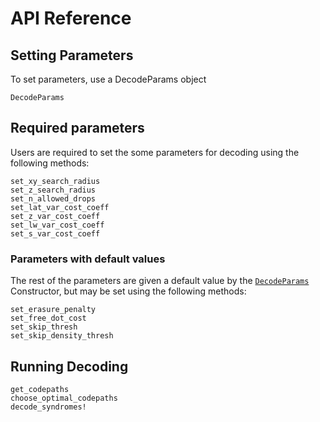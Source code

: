 
# API Reference

## Setting Parameters

To set parameters, use a DecodeParams object

```@docs
DecodeParams
```

## Required parameters

Users are required to set the some parameters for decoding using the following methods:

```@docs
set_xy_search_radius
set_z_search_radius
set_n_allowed_drops
set_lat_var_cost_coeff
set_z_var_cost_coeff
set_lw_var_cost_coeff
set_s_var_cost_coeff
```

### Parameters with default values 

The rest of the parameters are given a default value by the [`DecodeParams`](@ref) Constructor, but may be set using the following methods:

```@docs
set_erasure_penalty
set_free_dot_cost
set_skip_thresh
set_skip_density_thresh
```

## Running Decoding

```@docs
get_codepaths
choose_optimal_codepaths
decode_syndromes!
```


